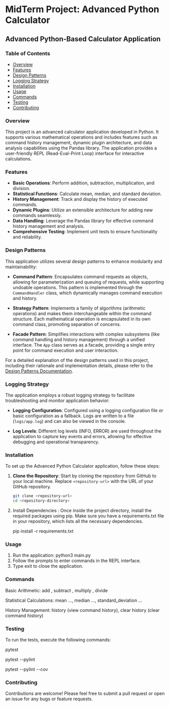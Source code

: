 # MidTerm Project: Advanced Python Calculator

## Advanced Python-Based Calculator Application

### Table of Contents
- [Overview](#overview)
- [Features](#features)
- [Design Patterns](#design-patterns)
- [Logging Strategy](#logging-strategy)
- [Installation](#installation)
- [Usage](#usage)
- [Commands](#commands)
- [Testing](#testing)
- [Contributing](#contributing)

### Overview
This project is an advanced calculator application developed in Python. It supports various mathematical operations and includes features such as command history management, dynamic plugin architecture, and data analysis capabilities using the Pandas library. The application provides a user-friendly REPL (Read-Eval-Print Loop) interface for interactive calculations.

### Features
- **Basic Operations**: Perform addition, subtraction, multiplication, and division.
- **Statistical Functions**: Calculate mean, median, and standard deviation.
- **History Management**: Track and display the history of executed commands.
- **Dynamic Plugins**: Utilize an extensible architecture for adding new commands seamlessly.
- **Data Handling**: Leverage the Pandas library for effective command history management and analysis.
- **Comprehensive Testing**: Implement unit tests to ensure functionality and reliability.

### Design Patterns
This application utilizes several design patterns to enhance modularity and maintainability:

- **Command Pattern**: Encapsulates command requests as objects, allowing for parameterization and queuing of requests, while supporting undoable operations. This pattern is implemented through the `CommandHandler` class, which dynamically manages command execution and history.

- **Strategy Pattern**: Implements a family of algorithms (arithmetic operations) and makes them interchangeable within the command structure. Each mathematical operation is encapsulated in its own command class, promoting separation of concerns.

- **Facade Pattern**: Simplifies interactions with complex subsystems (like command handling and history management) through a unified interface. The `App` class serves as a facade, providing a single entry point for command execution and user interaction.

For a detailed explanation of the design patterns used in this project, including their rationale and implementation details, please refer to the [Design Patterns Documentation](./design_patterns_documentation.md).

### Logging Strategy
The application employs a robust logging strategy to facilitate troubleshooting and monitor application behavior:

- **Logging Configuration**: Configured using a logging configuration file or basic configuration as a fallback. Logs are written to a file (`logs/app.log`) and can also be viewed in the console.

- **Log Levels**: Different log levels (INFO, ERROR) are used throughout the application to capture key events and errors, allowing for effective debugging and operational transparency.

### Installation
To set up the Advanced Python Calculator application, follow these steps:

1. **Clone the Repository**: Start by cloning the repository from GitHub to your local machine. Replace `<repository-url>` with the URL of your GitHub repository.
   ```bash
   git clone <repository-url>
   cd <repository-directory>

2. Install Dependencies : Once inside the project directory, install the required packages using pip. Make sure you have a requirements.txt file in your repository, which lists all the necessary dependencies.
    
    pip install -r requirements.txt

### Usage

1. Run the application:
    python3 main.py
2. Follow the prompts to enter commands in the REPL interface.
3. Type exit to close the application.

### Commands

Basic Arithmetic: add <num1> <num2>, subtract <num1> <num2>, multiply <num1> <num2>, divide <num1> <num2>

Statistical Calculations: mean <num1> <num2> ..., median <num1> <num2> ..., standard_deviation <num1> <num2> ...

History Management: history (view command history), clear history (clear command history)

### Testing

To run the tests, execute the following commands:

pytest

pytest --pylint

pytest --pylint --cov

### Contributing

Contributions are welcome! Please feel free to submit a pull request or open an issue for any bugs or feature requests.